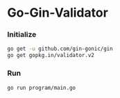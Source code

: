 # Go-Gin-Validator

### Initialize
```sh
go get -u github.com/gin-gonic/gin
go get gopkg.in/validator.v2
```

### Run
```sh
go run program/main.go
```